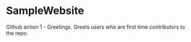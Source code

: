 ﻿# SampleWebsite

Github action 1 - Greetings.
Greets users who are first time contributors to the repo.

